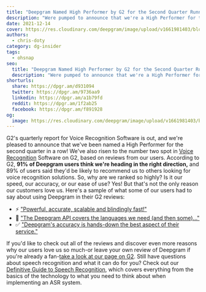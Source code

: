 ```yaml
---
title: "Deepgram Named High Performer by G2 for the Second Quarter Running"
description: "Were pumped to announce that we're a High Performer for the second quarter running, and second overall for Voice Recognition Software!"
date: 2021-12-14
cover: https://res.cloudinary.com/deepgram/image/upload/v1661981403/blog/deepgram-g2-review-winter-2022/blog-G2-high-performer-winter-21-thumb-554x220%402x.png
authors:
  - chris-doty
category: dg-insider
tags:
  - ohsnap
seo:
  title: "Deepgram Named High Performer by G2 for the Second Quarter Running"
  description: "Were pumped to announce that we're a High Performer for the second quarter running, and second overall for Voice Recognition Software!"
shorturls:
  share: https://dpgr.am/d931094
  twitter: https://dpgr.am/9736aa9
  linkedin: https://dpgr.am/a1b79fd
  reddit: https://dpgr.am/1f2ab25
  facebook: https://dpgr.am/f891928
og:
  image: https://res.cloudinary.com/deepgram/image/upload/v1661981403/blog/deepgram-g2-review-winter-2022/blog-G2-high-performer-winter-21-thumb-554x220%402x.png
---
```


G2's quarterly report for Voice Recognition Software is out, and we're pleased to announce that we've been named a High Performer for the second quarter in a row! We've also risen to the number two spot in [Voice Recognition](https://blog.deepgram.com/what-is-asr/) Software on G2, based on reviews from our users. According to G2, **91% of Deepgram users think we're heading in the right direction,** and 89% of users said they'd be likely to recommend us to others looking for voice recognition solutions. So, why are we ranked so highly? Is it our speed, our accuracy, or our ease of use? Yes! But that's not the only reason our customers love us. Here's a sample of what some of our users had to say about using Deepgram in their G2 reviews:

*   ⚡️  ["Powerful, accurate, scalable and blindingly fast!"](https://www.g2.com/products/deepgram/reviews/deepgram-review-5142053)
*   💬  ["The Deepgram API covers the languages we need (and then some)..."](https://www.g2.com/products/deepgram/reviews/deepgram-review-5143659)
*   ✅  ["Deepgram's accuracy is hands-down the best aspect of their service."](https://www.g2.com/products/deepgram/reviews/deepgram-review-5139446)

If you'd like to check out all of the reviews and discover even more reasons why our users love us so much-or leave your own review of Deepgram if you're already a fan-[take a look at our page on G2](https://www.g2.com/products/deepgram/reviews). Still have questions about speech recognition and what it can do for you? Check out our [Definitive Guide to Speech Recognition](https://deepgram.com/the-definitive-guide-to-speech-recognition/), which covers everything from the basics of the technology to what you need to think about when implementing an ASR system.
